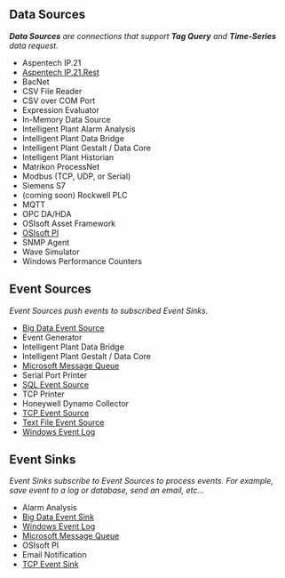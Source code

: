 ## Data Sources

***Data Sources** are connections that support **Tag Query** and
**Time-Series** data request.*

  - Aspentech IP.21
  - [Aspentech
    IP.21.Rest](/Data_Core/Connect%20to%20IP.21.Rest%20API%20via%20APp%20Store%20Connect)
  - BacNet
  -  CSV File Reader
  -  CSV over COM Port
  -  Expression Evaluator
  -  In-Memory Data Source
  -  Intelligent Plant Alarm Analysis
  -  Intelligent Plant Data Bridge
  -  Intelligent Plant Gestalt / Data Core
  -  Intelligent Plant Historian
  -  Matrikon ProcessNet
  -  Modbus (TCP, UDP, or Serial)
  -  Siemens S7
  -  (coming soon) Rockwell PLC
  -  MQTT
  -  OPC DA/HDA
  -  OSIsoft Asset Framework
  -  [OSIsoft
    PI](/Data_Core/Connect%20to%20a%20PI%20Server%20via%20App%20Store%20Connect)
  -  SNMP Agent
  -  Wave Simulator
  -  Windows Performance Counters

## Event Sources

*Event Sources push events to subscribed Event Sinks.*

  - [Big Data Event Source](/Data_Core/BigDataEventSourceSink)
  -  Event Generator
  -  Intelligent Plant Data Bridge
  -  Intelligent Plant Gestalt / Data Core
  -  [Microsoft Message Queue](/Data_Core/MSMQEventSourceSink)
  -  Serial Port Printer
  - [SQL Event Source](/Data_Core/SqlEventSource)
  -  TCP Printer
  - Honeywell Dynamo Collector
  - [TCP Event Source](/Data_Core/TCP)
  -  [Text File Event Source](/Data_Core/Text%20File%20Event%20Source)
  -  [Windows Event Log](/Data_Core/WindowsEventLog)

## Event Sinks

*Event Sinks subscribe to Event Sources to process events. For example,
save event to a log or database, send an email, etc...*

  - Alarm Analysis
  - [Big Data Event Sink](/Data_Core/BigDataEventSourceSink)
  - [Windows Event Log](/Data_Core/WindowsEventLog)
  - [Microsoft Message Queue](/Data_Core/MSMQEventSourceSink)
  - OSIsoft PI
  - Email Notification
  - [TCP Event Sink](/Data_Core/TCP)
